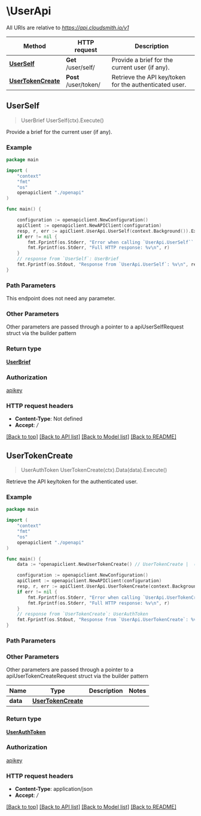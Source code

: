 # \UserApi

All URIs are relative to *https://api.cloudsmith.io/v1*

Method | HTTP request | Description
------------- | ------------- | -------------
[**UserSelf**](UserApi.md#UserSelf) | **Get** /user/self/ | Provide a brief for the current user (if any).
[**UserTokenCreate**](UserApi.md#UserTokenCreate) | **Post** /user/token/ | Retrieve the API key/token for the authenticated user.



## UserSelf

> UserBrief UserSelf(ctx).Execute()

Provide a brief for the current user (if any).



### Example

```go
package main

import (
    "context"
    "fmt"
    "os"
    openapiclient "./openapi"
)

func main() {

    configuration := openapiclient.NewConfiguration()
    apiClient := openapiclient.NewAPIClient(configuration)
    resp, r, err := apiClient.UserApi.UserSelf(context.Background()).Execute()
    if err != nil {
        fmt.Fprintf(os.Stderr, "Error when calling `UserApi.UserSelf``: %v\n", err)
        fmt.Fprintf(os.Stderr, "Full HTTP response: %v\n", r)
    }
    // response from `UserSelf`: UserBrief
    fmt.Fprintf(os.Stdout, "Response from `UserApi.UserSelf`: %v\n", resp)
}
```

### Path Parameters

This endpoint does not need any parameter.

### Other Parameters

Other parameters are passed through a pointer to a apiUserSelfRequest struct via the builder pattern


### Return type

[**UserBrief**](UserBrief.md)

### Authorization

[apikey](../README.md#apikey)

### HTTP request headers

- **Content-Type**: Not defined
- **Accept**: */*

[[Back to top]](#) [[Back to API list]](../README.md#documentation-for-api-endpoints)
[[Back to Model list]](../README.md#documentation-for-models)
[[Back to README]](../README.md)


## UserTokenCreate

> UserAuthToken UserTokenCreate(ctx).Data(data).Execute()

Retrieve the API key/token for the authenticated user.



### Example

```go
package main

import (
    "context"
    "fmt"
    "os"
    openapiclient "./openapi"
)

func main() {
    data := *openapiclient.NewUserTokenCreate() // UserTokenCreate |  (optional)

    configuration := openapiclient.NewConfiguration()
    apiClient := openapiclient.NewAPIClient(configuration)
    resp, r, err := apiClient.UserApi.UserTokenCreate(context.Background()).Data(data).Execute()
    if err != nil {
        fmt.Fprintf(os.Stderr, "Error when calling `UserApi.UserTokenCreate``: %v\n", err)
        fmt.Fprintf(os.Stderr, "Full HTTP response: %v\n", r)
    }
    // response from `UserTokenCreate`: UserAuthToken
    fmt.Fprintf(os.Stdout, "Response from `UserApi.UserTokenCreate`: %v\n", resp)
}
```

### Path Parameters



### Other Parameters

Other parameters are passed through a pointer to a apiUserTokenCreateRequest struct via the builder pattern


Name | Type | Description  | Notes
------------- | ------------- | ------------- | -------------
 **data** | [**UserTokenCreate**](UserTokenCreate.md) |  | 

### Return type

[**UserAuthToken**](UserAuthToken.md)

### Authorization

[apikey](../README.md#apikey)

### HTTP request headers

- **Content-Type**: application/json
- **Accept**: */*

[[Back to top]](#) [[Back to API list]](../README.md#documentation-for-api-endpoints)
[[Back to Model list]](../README.md#documentation-for-models)
[[Back to README]](../README.md)

